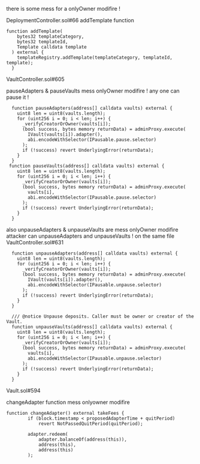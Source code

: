there is some mess for a onlyOwner modifire ! 

DeploymentController.sol#66 addTemplate function 

```
function addTemplate(
    bytes32 templateCategory,
    bytes32 templateId,
    Template calldata template
  ) external {
    templateRegistry.addTemplate(templateCategory, templateId, template);
  }
```

VaultController.sol#605 

pauseAdapters & pauseVaults mess onlyOwner modifire ! any one can pause it !
```
  function pauseAdapters(address[] calldata vaults) external {
    uint8 len = uint8(vaults.length);
    for (uint256 i = 0; i < len; i++) {
      _verifyCreatorOrOwner(vaults[i]);
      (bool success, bytes memory returnData) = adminProxy.execute(
        IVault(vaults[i]).adapter(),
        abi.encodeWithSelector(IPausable.pause.selector)
      );
      if (!success) revert UnderlyingError(returnData);
    }
  } 
 function pauseVaults(address[] calldata vaults) external {
    uint8 len = uint8(vaults.length);
    for (uint256 i = 0; i < len; i++) {
      _verifyCreatorOrOwner(vaults[i]);
      (bool success, bytes memory returnData) = adminProxy.execute(
        vaults[i],
        abi.encodeWithSelector(IPausable.pause.selector)
      );
      if (!success) revert UnderlyingError(returnData);
    }
  }
```

also unpauseAdapters & unpauseVaults are mess onlyOwner modifire attacker can unpauseAdapters and unpauseVaults ! 
on the same file VaultController.sol#631
```
  function unpauseAdapters(address[] calldata vaults) external {
    uint8 len = uint8(vaults.length);
    for (uint256 i = 0; i < len; i++) {
      _verifyCreatorOrOwner(vaults[i]);
      (bool success, bytes memory returnData) = adminProxy.execute(
        IVault(vaults[i]).adapter(),
        abi.encodeWithSelector(IPausable.unpause.selector)
      );
      if (!success) revert UnderlyingError(returnData);
    }
  }

  /// @notice Unpause deposits. Caller must be owner or creator of the Vault.
  function unpauseVaults(address[] calldata vaults) external {
    uint8 len = uint8(vaults.length);
    for (uint256 i = 0; i < len; i++) {
      _verifyCreatorOrOwner(vaults[i]);
      (bool success, bytes memory returnData) = adminProxy.execute(
        vaults[i],
        abi.encodeWithSelector(IPausable.unpause.selector)
      );
      if (!success) revert UnderlyingError(returnData);
    }
  }
```

Vault.sol#594 

changeAdapter function mess onlyowner modifire 
```
function changeAdapter() external takeFees {
        if (block.timestamp < proposedAdapterTime + quitPeriod)
            revert NotPassedQuitPeriod(quitPeriod);

        adapter.redeem(
            adapter.balanceOf(address(this)),
            address(this),
            address(this)
        );
```